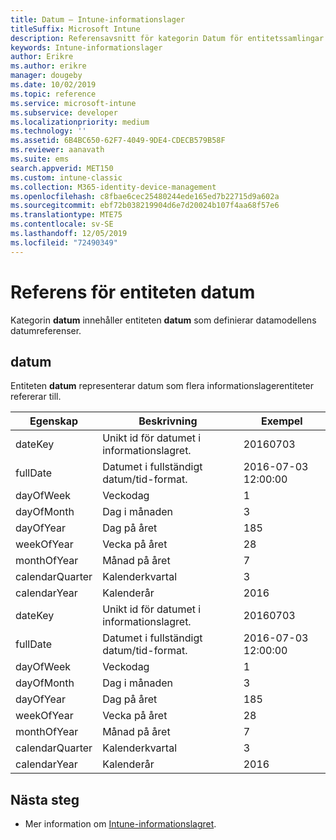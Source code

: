 ```yaml
---
title: Datum – Intune-informationslager
titleSuffix: Microsoft Intune
description: Referensavsnitt för kategorin Datum för entitetssamlingar i API:et för Intune-informationslager.
keywords: Intune-informationslager
author: Erikre
ms.author: erikre
manager: dougeby
ms.date: 10/02/2019
ms.topic: reference
ms.service: microsoft-intune
ms.subservice: developer
ms.localizationpriority: medium
ms.technology: ''
ms.assetid: 6B4BC650-62F7-4049-9DE4-CDECB579B58F
ms.reviewer: aanavath
ms.suite: ems
search.appverid: MET150
ms.custom: intune-classic
ms.collection: M365-identity-device-management
ms.openlocfilehash: c8fbae6cec25480244ede165ed7b22715d9a602a
ms.sourcegitcommit: ebf72b038219904d6e7d20024b107f4aa68f57e6
ms.translationtype: MTE75
ms.contentlocale: sv-SE
ms.lasthandoff: 12/05/2019
ms.locfileid: "72490349"
---
```

# <a name="reference-for-dates-entity"></a>Referens för entiteten datum

Kategorin **datum** innehåller entiteten **datum** som definierar datamodellens datumreferenser.

## <a name="dates"></a>datum

Entiteten **datum** representerar datum som flera informationslagerentiteter refererar till.


|    Egenskap     |                      Beskrivning                       |       Exempel        |
|-----------------|--------------------------------------------------------|----------------------|
|     dateKey     | Unikt id för datumet i informationslagret. |       20160703       |
|    fullDate     |    Datumet i fullständigt datum/tid-format.     | 2016-07-03 12:00:00 |
|    dayOfWeek    |                      Veckodag                       |          1           |
|   dayOfMonth    |                      Dag i månaden                      |          3           |
|    dayOfYear    |                      Dag på året                       |         185          |
|   weekOfYear    |                      Vecka på året                      |          28          |
|   monthOfYear   |                   Månad på året                    |          7           |
| calendarQuarter |                    Kalenderkvartal                    |          3           |
|  calendarYear   |                     Kalenderår                      |         2016         |
|     dateKey     | Unikt id för datumet i informationslagret. |       20160703       |
|    fullDate     |    Datumet i fullständigt datum/tid-format.     | 2016-07-03 12:00:00 |
|    dayOfWeek    |                      Veckodag                       |          1           |
|   dayOfMonth    |                      Dag i månaden                      |          3           |
|    dayOfYear    |                      Dag på året                       |         185          |
|   weekOfYear    |                      Vecka på året                      |          28          |
|   monthOfYear   |                   Månad på året                    |          7           |
| calendarQuarter |                    Kalenderkvartal                    |          3           |
|  calendarYear   |                     Kalenderår                      |         2016         |

## <a name="next-steps"></a>Nästa steg

- Mer information om [Intune-informationslagret](../reports-nav-create-intune-reports.md).
